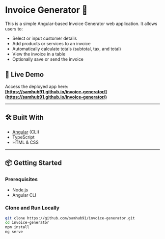 # Invoice Generator 🧾

This is a simple Angular-based Invoice Generator web application. It allows users to:

- Select or input customer details
- Add products or services to an invoice
- Automatically calculate totals (subtotal, tax, and total)
- View the invoice in a table
- Optionally save or send the invoice

## 🚀 Live Demo

Access the deployed app here:  
**[https://samhub91.github.io/invoice-generator/](https://samhub91.github.io/invoice-generator/)**

---

## 🛠️ Built With

- [Angular](https://angular.io/) (CLI)
- TypeScript
- HTML & CSS

---

## 📦 Getting Started

### Prerequisites

- Node.js
- Angular CLI

### Clone and Run Locally

```bash
git clone https://github.com/samhub91/invoice-generator.git
cd invoice-generator
npm install
ng serve
